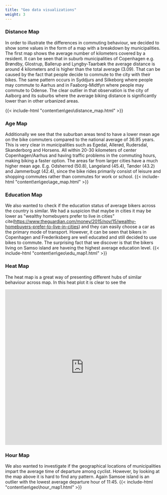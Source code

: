 ```yaml
---
title: "Geo data visualizations"
weight: 3
---
```



### Distance Map
In order to illustrate the differences in commuting behaviour, we decided to show some values in the form of a map with a breakdown by municipalities. The first map shows the average number of kilometers covered by a resident. It can be seen that in suburb municipalities of Copenhagen e.g. Brøndby, Glostrup, Ballerup and Lyngby-Taarbæk the average distance is around 4 kilometers and is higher than the total average (3.09). That can be caused by the fact that people decide to commute to the city with their bikes. The same pattern occurs in Syddjurs and Silkeborg where people may commute to Aarhus and in Faaborg-Midtfyn where people may commute to Odense. The clear outlier in that observation is the city of Aalborg and its suburbs where the average biking distance is significantly lower than in other urbanized areas.

{{< include-html "content\en\geo\distance_map.html" >}}

### Age Map
Additionally we see that the suburban areas tend to have a lower mean age on the bike commuters compared to the national average of 36.95 years. This is very clear in municipalities such as Egedal, Allerød, Rudersdal, Skanderborg and Horsens. All within 20-30 kilometers of center Copenhagen/Aarhus and having traffic problems in the commuting hours, making biking a faster option.  The areas far from larger cities have a much higher mean age. E.g. Odsherred (50.8), Langeland (45.4), Tønder (43.2) and Jammerbugt (42.4), since the bike rides primarily consist of leisure and shopping commutes rather than commutes for work or school.
{{< include-html "content\en\geo\age_map.html" >}}

### Education Map
We also wanted to check if the education status of average bikers across the country is similar. We had a suspicion that maybe in cities it may be lower as "wealthy homebuyers prefer to live in cities" cite(https://www.theguardian.com/money/2015/nov/15/wealthy-homebuyers-prefer-to-live-in-cities) and they can easily choose a car as the primary mode of transport. However, it can be seen that bikers in Copenhagen and Frederiksberg are well educated and still decided to use bikes to commute. The surprising fact that we discover is that the bikers living on Samso island are haveing the highest average education level.
{{< include-html "content\en\geo\edu_map1.html" >}}

### Heat Map
The heat map is a great way of presenting different hubs of similar behaviour across map. In this heat plot it is clear to see the 
<iframe src="https://AndreasPiper.github.io/geo/heat_map1.html"
	sandbox="allow-same-origin allow-scripts"
	width="100%"
	height="500"
	scrolling="no"
	seamless="seamless"
	frameborder="0">
</iframe>

### Hour Map
We also wanted to investigate if the geographical locations of municipalities impart the average time of departure among cyclist. However, by looking at the map above it is hard to find any pattern. Again Samsoe island is an outlier with the lowest average departure hour of 11:45.
{{< include-html "content\en\geo\hour_map1.html" >}}

